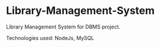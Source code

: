 # Library-Management-System

Library Management System for DBMS project.

Technologies used: NodeJs, MySQL
